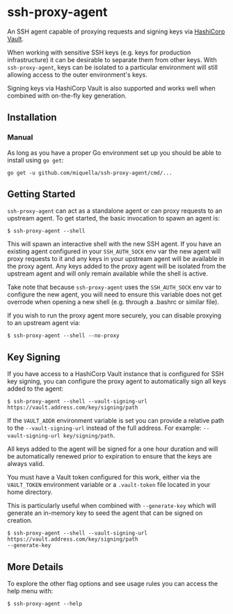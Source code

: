 # ssh-proxy-agent

An SSH agent capable of proxying requests and signing keys via [HashiCorp Vault].

When working with sensitive SSH keys (e.g. keys for production infrastructure) it can be desirable
to separate them from other keys. With `ssh-proxy-agent`, keys can be isolated to a particular
environment will still allowing access to the outer environment's keys.

Signing keys via HashiCorp Vault is also supported and works well when combined with on-the-fly key
generation.

[HashiCorp Vault]: https://github.com/hashicorp/vault

## Installation

### Manual

As long as you have a proper Go environment set up you should be able to install using `go get`:

```console
go get -u github.com/miquella/ssh-proxy-agent/cmd/...
```

## Getting Started

`ssh-proxy-agent` can act as a standalone agent or can proxy requests to an upstream agent. To
get started, the basic invocation to spawn an agent is:

```console
$ ssh-proxy-agent --shell
```

This will spawn an interactive shell with the new SSH agent. If you have an existing agent
configured in your `SSH_AUTH_SOCK` env var the new agent will proxy requests to it and any
keys in your upstream agent will be available in the proxy agent. Any keys added to the proxy
agent will be isolated from the upstream agent and will only remain available while the shell
is active.

Take note that because `ssh-proxy-agent` uses the `SSH_AUTH_SOCK` env var to configure the new
agent, you will need to ensure this variable does not get overrode when opening a new shell
(e.g. through a .bashrc or similar file).

If you wish to run the proxy agent more securely, you can disable proxying to an upstream agent
via:

```console
$ ssh-proxy-agent --shell --no-proxy
```

## Key Signing

If you have access to a HashiCorp Vault instance that is configured for SSH key signing, you can
configure the proxy agent to automatically sign all keys added to the agent:

```console
$ ssh-proxy-agent --shell --vault-signing-url https://vault.address.com/key/signing/path
```

If the `VAULT_ADDR` environment variable is set you can provide a relative path to the
`--vault-signing-url` instead of the full address. For example:
`--vault-signing-url key/signing/path`.

All keys added to the agent will be signed for a one hour duration and will be automatically
renewed prior to expiration to ensure that the keys are always valid.

You must have a Vault token configured for this work, either via the `VAULT_TOKEN` environment
variable or a `.vault-token` file located in your home directory.

This is particularly useful when combined with `--generate-key` which will generate an in-memory
key to seed the agent that can be signed on creation.

```console
$ ssh-proxy-agent --shell --vault-signing-url https://vault.address.com/key/signing/path
--generate-key
```

## More Details

To explore the other flag options and see usage rules you can access the help menu with:

```console
$ ssh-proxy-agent --help
```
